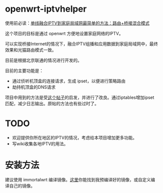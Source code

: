 # openwrt-iptvhelper

使用前必读：[单线融合IPTV到家庭局域网最简单的方法：路由+桥接混合模式](https://blog.lishun.me/iptvhelper-guide)

这个项目的目标是通过 openwrt 方便地设置家庭网络的IPTV。

可以实现桥接Internet的情况下，融合IPTV组播和应用数据到家庭局域网中，最终效果和光猫路由模式一致。

目前是根据北京联通的情况进行开发的。

目前的主要功能是：

* 通过侦听机顶盒的连接请求，生成 ipset，以便进行策略路由
* 劫持机顶盒的DNS请求

项目中用到的方法是受[这个帖子](http://www.jinghuasoft.com/smthview.jsp?board=DigiHome&id=583709)的启发，并进行了改良。通过iptables增加ipset匹配，减少日志输出。原帖的方法也有些过时了。

# TODO

* 欢迎提供你所在地区的IPTV的情况，考虑给本项目增加更多功能。
* 写wiki收集各地IPTV的用法。

# 安装方法

建议使用 immortalwrt 编译镜像。[这里](https://github.com/riverscn/build-openwrt-firmware)你能找到我预编译好的镜像，或自定义编译自己的镜像。